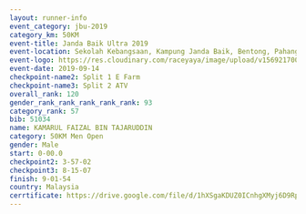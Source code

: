 ```yaml
---
layout: runner-info 
event_category: jbu-2019 
category_km: 50KM 
event-title: Janda Baik Ultra 2019 
event-location: Sekolah Kebangsaan, Kampung Janda Baik, Bentong, Pahang, Malaysia 
event-logo: https://res.cloudinary.com/raceyaya/image/upload/v1569217009/logo/janda-baik_vch1pc.jpg 
event-date: 2019-09-14 
checkpoint-name2: Split 1 E Farm 
checkpoint-name3: Split 2 ATV 
overall_rank: 120
gender_rank_rank_rank_rank_rank: 93
category_rank: 57
bib: 51034
name: KAMARUL FAIZAL BIN TAJARUDDIN
category: 50KM Men Open
gender: Male
start: 0-00.0
checkpoint2: 3-57-02
checkpoint3: 8-15-07
finish: 9-01-54
country: Malaysia
cerrtificate: https://drive.google.com/file/d/1hXSgaKDUZ0ICnhgXMyj6D9RphuAFzVsc/view?usp=sharing
---
```


